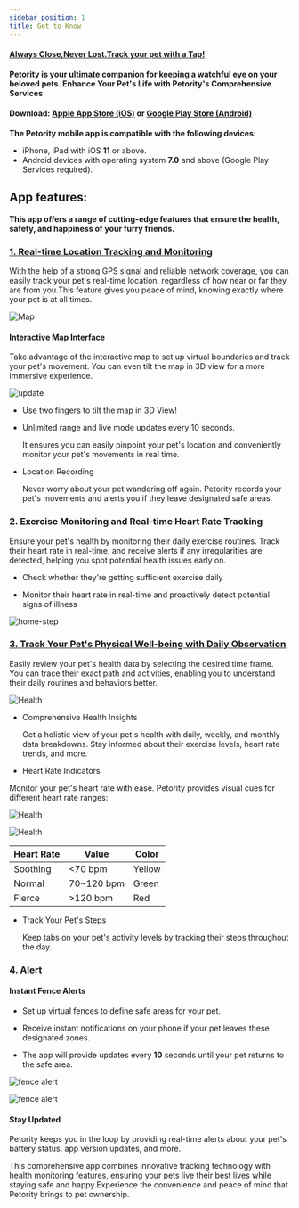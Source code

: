 ```yaml
---
sidebar_position: 1
title: Get to Know
---
```


#### [Always Close,Never Lost.Track your pet with a Tap!](/img/logo.svg) 
**Petority is your ultimate companion for keeping a watchful eye on your beloved pets. Enhance Your Pet's Life with Petority's Comprehensive Services**

#### Download: [Apple App Store (iOS)](/img/logo.svg) or [Google Play Store (Android)](/img/logo.svg)
**The Petority mobile app is compatible with the following devices:**

+ iPhone, iPad with iOS **11** or above.
+ Android devices with operating system **7.0** and above (Google Play Services required).
## App features:
**This app offers a range of cutting-edge features that ensure the health, safety, and happiness of your furry friends.**

### [1. Real-time Location Tracking and Monitoring](/docs/petority/features/live-tracking)

With the help of a strong GPS signal and reliable network coverage, you can easily track your pet's real-time location, regardless of how near or far they are from you.This feature gives you peace of mind, knowing exactly where your pet is at all times.

![Map](/img/get-to-know/GPS.jpg)

#### Interactive Map Interface

Take advantage of the interactive map to set up virtual boundaries and track your pet's movement. You can even tilt the map in 3D view for a more immersive experience.

![update](/img/get-to-know/Map.jpg)  

+ Use two fingers to tilt the map in 3D View!

+ Unlimited range and live mode updates every 10 seconds.

    It ensures you can easily pinpoint your pet's location and conveniently monitor your pet's movements in real time.

+ Location Recording

	Never worry about your pet wandering off again. Petority records your pet's movements and alerts you if they leave designated safe areas.


### 2. Exercise Monitoring and Real-time Heart Rate Tracking
Ensure your pet's health by monitoring their daily exercise routines. Track their heart rate in real-time, and receive alerts if any irregularities are detected, helping you spot potential health issues early on.

+ Check whether they're getting sufficient exercise daily

+ Monitor their heart rate in real-time and proactively detect potential signs of illness

![home-step](/img/get-to-know/Exercise-Monitoring-and-Real-time-Heart-Rate-Tracking.jpg)


### [3. Track Your Pet's Physical Well-being with Daily Observation](/docs/petority/features/health-monitoring)
Easily review your pet's health data by selecting the desired time frame. You can trace their exact path and activities, enabling you to understand their daily routines and behaviors better.

![Health](/img/get-to-know/Comprehensive-Health-Insights.gif)

+ Comprehensive Health Insights

    Get a holistic view of your pet's health with daily, weekly, and monthly data breakdowns. Stay informed about their exercise levels, heart rate trends, and more.


+ Heart Rate Indicators

Monitor your pet's heart rate with ease. Petority provides visual cues for different heart rate ranges:

![Health](/img/get-to-know/Heart-Rate-Indicators.jpg)

![Health](/img/get-to-know/Excel.jpg)
  
| Heart Rate   | Value   | Color   |
| ----------- | ----------- | ----------- |
| Soothing    | <70 bpm   | Yellow |
|  Normal     | 70~120 bpm | Green |
| Fierce      | >120 bpm   | Red   |

+ Track Your Pet's Steps

    Keep tabs on your pet's activity levels by tracking their steps throughout the day.


### [4. Alert](/docs/petority/features/alerts-notifications)
#### Instant Fence Alerts

+ Set up virtual fences to define safe areas for your pet. 

+ Receive instant notifications on your phone if your pet leaves these designated zones.

+ The app will provide updates every **10** seconds until your pet returns to the safe area.

![fence alert](/img/get-to-know/Instant-Fence-Alerts1.gif)

![fence alert](/img/get-to-know/Instant-Fence-Alerts-2.jpg)

#### Stay Updated

Petority keeps you in the loop by providing real-time alerts about your pet's battery status, app version updates, and more.

This comprehensive app combines innovative tracking technology with health monitoring features, ensuring your pets live their best lives while staying safe and happy.Experience the convenience and peace of mind that Petority brings to pet ownership.





